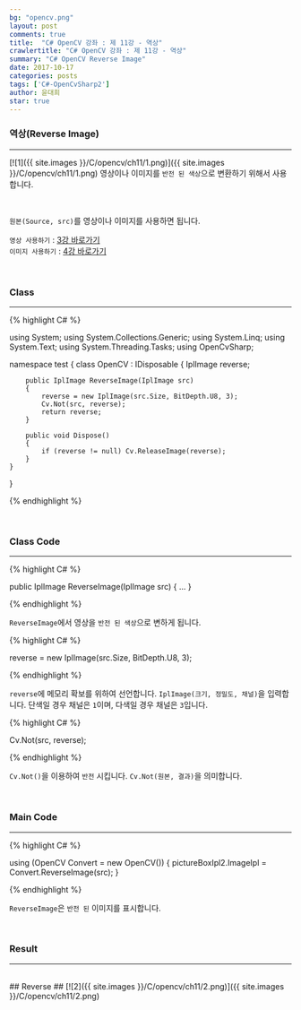 ```yaml
---
bg: "opencv.png"
layout: post
comments: true
title:  "C# OpenCV 강좌 : 제 11강 - 역상"
crawlertitle: "C# OpenCV 강좌 : 제 11강 - 역상"
summary: "C# OpenCV Reverse Image"
date: 2017-10-17
categories: posts
tags: ['C#-OpenCvSharp2']
author: 윤대희
star: true
---
```


### 역상(Reverse Image) ###
----------
[![1]({{ site.images }}/C/opencv/ch11/1.png)]({{ site.images }}/C/opencv/ch11/1.png)
영상이나 이미지를 `반전 된 색상`으로 변환하기 위해서 사용합니다.

<br>    

`원본(Source, src)`를 영상이나 이미지를 사용하면 됩니다.
<br>

`영상 사용하기` : [3강 바로가기][3강]
<br>
`이미지 사용하기` : [4강 바로가기][4강]

<br>

### Class ###
----------

{% highlight C# %}

using System;
using System.Collections.Generic;
using System.Linq;
using System.Text;
using System.Threading.Tasks;
using OpenCvSharp;

namespace test
{
    class OpenCV : IDisposable
    {
        IplImage reverse;
            
        public IplImage ReverseImage(IplImage src)
        {
            reverse = new IplImage(src.Size, BitDepth.U8, 3);
            Cv.Not(src, reverse);
            return reverse;
        }
            
        public void Dispose()
        {
            if (reverse != null) Cv.ReleaseImage(reverse);
        }
    }
}

{% endhighlight %}

<br>

### Class Code ###
----------
{% highlight C# %}

public IplImage ReverseImage(IplImage src)
{
    ...
}

{% endhighlight %}

`ReverseImage`에서 영상을 `반전 된 색상`으로 변하게 됩니다.

{% highlight C# %}

reverse = new IplImage(src.Size, BitDepth.U8, 3);

{% endhighlight %}

`reverse`에 메모리 확보를 위하여 선언합니다. `IplImage(크기, 정밀도, 채널)`을 입력합니다. 단색일 경우 채널은 `1`이며, 다색일 경우 채널은 `3`입니다.

{% highlight C# %}

Cv.Not(src, reverse);

{% endhighlight %}


`Cv.Not()`을 이용하여 `반전` 시킵니다. `Cv.Not(원본, 결과)`을 의미합니다. 

<br>

### Main Code ###
----------
{% highlight C# %}

using (OpenCV Convert = new OpenCV())
{
    pictureBoxIpl2.ImageIpl = Convert.ReverseImage(src);
}

{% endhighlight %}

`ReverseImage`은 `반전 된` 이미지를 표시합니다.

<br>

### Result ###
----------
<br>
## Reverse ##
[![2]({{ site.images }}/C/opencv/ch11/2.png)]({{ site.images }}/C/opencv/ch11/2.png)

[3강]: https://076923.github.io/posts/C-opencv-3/
[4강]: https://076923.github.io/posts/C-opencv-4/
